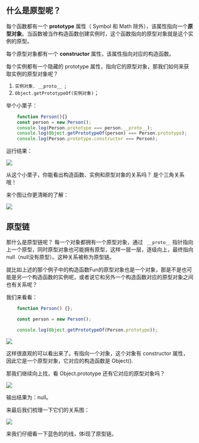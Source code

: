 

## 什么是原型呢？
每个函数都有一个 **prototype** 属性（ Symbol 和 Math 除外），该属性指向一个**原型对象**。当函数被当作构造函数创建实例时，这个函数指向的原型对象就是这个实例的原型。

每个原型对象都有一个 **constructor** 属性，该属性指向对应的构造函数。

每个实例都有一个隐藏的 prototype 属性，指向它的原型对象，那我们如何来获取实例的原型对象呢？
1. `实例对象. __proto__ `;
2. `Object.getPrototypeOf(实例对象)`；

举个小栗子：
```js
    function Person(){}
    const person = new Person();
    console.log(Person.prototype === person.__proto__);
    console.log(Object.getPrototypeOf(person) === Person.prototype);
    console.log(Person.prototype.constructor === Person);
```

运行结果：

![](https://user-gold-cdn.xitu.io/2019/10/31/16e208dad1d40d98?w=563&h=145&f=png&s=12536)


从这个小栗子，你能看出构造函数、实例和原型对象的关系吗？
是个三角关系哦！

来个图让你更清晰的了解：

![](https://user-gold-cdn.xitu.io/2019/10/31/16e2097de6b751ed?w=456&h=337&f=png&s=21610)


## 原型链

那什么是原型链呢？
每一个对象都拥有一个原型对象，通过 ` __proto__` 指针指向上一个原型，同时原型对象也可能拥有原型，这样一层一层，逐级向上，最终指向  null（null没有原型）。这种关系被称为原型链。


就比如上述的那个例子中的构造函数Fun的原型对象也是一个对象，那是不是也可能是另一个构造函数的实例呢，或者说它和另外一个构造函数对应的原型对象之间也有关系呢？

我们来看看：

```js
    function Person() {};

    const person = new Person();

    console.log(Object.getPrototypeOf(Person.prototype));
```

![](https://user-gold-cdn.xitu.io/2019/10/31/16e20a75fa0f1d5c?w=565&h=338&f=png&s=41352)

这样很直观的可以看出来了。有指向一个对象，这个对象有 constructor 属性，因此它是一个原型对象，它对应的构造函数是 Object().

那我们继续向上找，看 Object.prototype 还有它对应的原型对象吗？

![](https://user-gold-cdn.xitu.io/2019/10/31/16e20ad495ef61d6?w=549&h=159&f=png&s=16008)

输出结果为：null。

来最后我们梳理一下它们的关系图：


![](https://user-gold-cdn.xitu.io/2019/10/31/16e20167d711bd58?w=589&h=424&f=png&s=29558)

来我们仔细看一下蓝色的的线，体i现了原型链。
